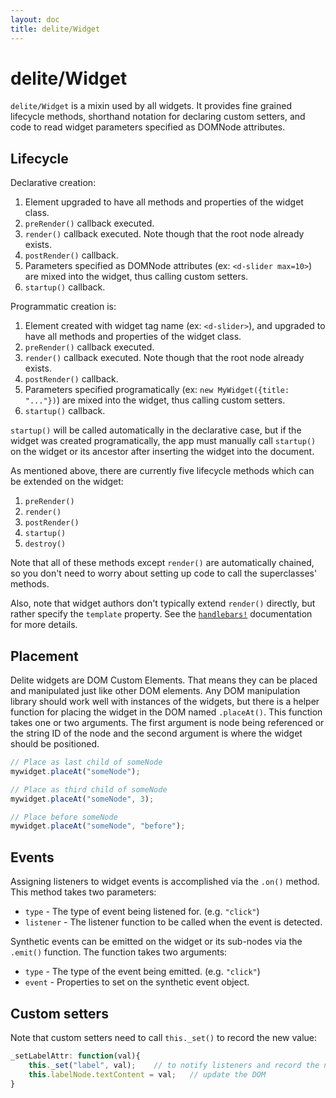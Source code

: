 ```yaml
---
layout: doc
title: delite/Widget
---
```


# delite/Widget

`delite/Widget` is a mixin used by all widgets.
It provides fine grained lifecycle methods, shorthand notation for declaring custom setters,
and code to read widget parameters specified as DOMNode attributes.

## Lifecycle

Declarative creation:

1. Element upgraded to have all methods and properties of the widget class.
2. `preRender()` callback executed.
3. `render()` callback executed.   Note though that the root node already exists.
4. `postRender()` callback.
5. Parameters specified as DOMNode attributes (ex: `<d-slider max=10>`) are mixed into the widget, thus calling
   custom setters.
6. `startup()` callback.

Programmatic creation is:

1. Element created with widget tag name (ex: `<d-slider>`), and
   upgraded to have all methods and properties of the widget class.
2. `preRender()` callback executed.
3. `render()` callback executed.   Note though that the root node already exists.
4. `postRender()` callback.
5. Parameters specified programatically
   (ex: `new MyWidget({title: "..."})`) are mixed into the widget, thus calling
   custom setters.
6. `startup()` callback.

`startup()` will be called automatically in the declarative case, but
if the widget was created programatically, the app must manually call `startup()`
on the widget or its ancestor after inserting the widget into the document.

As mentioned above, there are currently five lifecycle methods which can be extended on the widget:

1. `preRender()`
2. `render()`
3. `postRender()`
4. `startup()`
5. `destroy()`

Note that all of these methods except `render()` are automatically chained,
so you don't need to worry about setting up code to call the superclasses' methods.

Also, note that widget authors don't typically extend `render()` directly, but rather
specify the `template` property.   See the [`handlebars!`](handlebars.md) documentation for more details.
## Placement

Delite widgets are DOM Custom Elements.  That means they can be placed and manipulated just like other DOM elements.
Any DOM manipulation library should work well with instances of the widgets, but there is a helper function for
placing the widget in the DOM named `.placeAt()`.  This function takes one or two arguments.  The first argument is
node being referenced or the string ID of the node and the second argument is
where the widget should be positioned.

```js
// Place as last child of someNode
mywidget.placeAt("someNode");

// Place as third child of someNode
mywidget.placeAt("someNode", 3);

// Place before someNode
mywidget.placeAt("someNode", "before");
```

## Events

Assigning listeners to widget events is accomplished via the `.on()` method.  This method takes two parameters:

* `type` - The type of event being listened for.  (e.g. `"click"`)
* `listener` - The listener function to be called when the event is detected.

Synthetic events can be emitted on the widget or its sub-nodes via the `.emit()` function.  The function takes two
arguments:

* `type` - The type of the event being emitted. (e.g. `"click"`)
* `event` - Properties to set on the synthetic event object.

## Custom setters

Note that custom setters need to call `this._set()` to record the new value:

```js
_setLabelAttr: function(val){
	this._set("label", val);	// to notify listeners and record the new value
	this.labelNode.textContent = val;	// update the DOM
}
```
